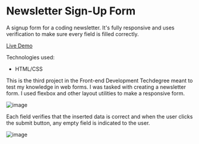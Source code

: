 # Newsletter Sign-Up Form
A signup form for a coding newsletter. It's fully responsive and uses verification to make sure every field is filled correctly.

[Live Demo](https://msosadesign.github.io/treehouse-project-3/)

Technologies used:
- HTML/CSS

This is the third project in the Front-end Development Techdegree meant to test my knowledge in web forms. I was tasked with creating a newsletter form. I used flexbox and other layout utilities to make a responsive form.

![image](https://github.com/msosadesign/treehouse-project-3/assets/59977013/3cfec2f1-a6f5-4b4a-a748-cd13f3fb87f0)

Each field verifies that the inserted data is correct and when the user clicks the submit button, any empty field is indicated to the user.

![image](https://github.com/msosadesign/treehouse-project-3/assets/59977013/a9031551-24ae-45b5-bedc-f8da6bcc025c)
